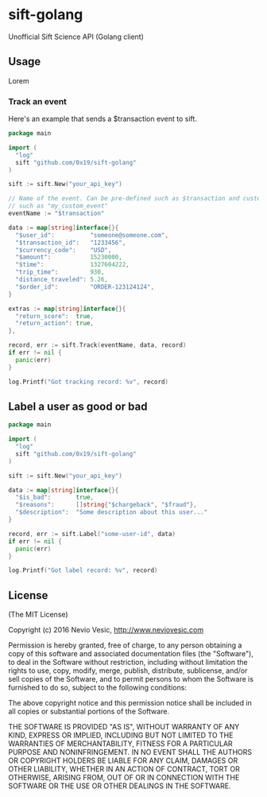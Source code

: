 # sift-golang
Unofficial Sift Science API (Golang client)


## Usage

Lorem

### Track an event

Here's an example that sends a $transaction event to sift.

```go
package main

import (
  "log"
  sift "github.com/0x19/sift-golang"
)

sift := sift.New("your_api_key")

// Name of the event. Can be pre-defined such as $transaction and custom
// such as "my_custom_event"
eventName := "$transaction"

data := map[string]interface{}{
  "$user_id":          "someone@someone.com",
  "$transaction_id":   "1233456",
  "$currency_code":    "USD",
  "$amount":           15230000,
  "$time":             1327604222,
  "trip_time":         930,
  "distance_traveled": 5.26,
  "$order_id":         "ORDER-123124124",
}

extras := map[string]interface{}{
  "return_score":  true,
  "return_action": true,
},

record, err := sift.Track(eventName, data, record)
if err != nil {
  panic(err)
}

log.Printf("Got tracking record: %v", record)
```

## Label a user as good or bad

```go
package main

import (
  "log"
  sift "github.com/0x19/sift-golang"
)

sift := sift.New("your_api_key")

data := map[string]interface{}{
  "$is_bad":       true,
  "$reasons":      []string{"$chargeback", "$fraud"},
  "$description":  "Some description about this user..."
}

record, err := sift.Label("some-user-id", data)
if err != nil {
  panic(err)
}

log.Printf("Got label record: %v", record)
```

## License

(The MIT License)

Copyright (c) 2016 Nevio Vesic, http://www.neviovesic.com

Permission is hereby granted, free of charge, to any person obtaining a copy
of this software and associated documentation files (the "Software"), to deal
in the Software without restriction, including without limitation the rights
to use, copy, modify, merge, publish, distribute, sublicense, and/or sell
copies of the Software, and to permit persons to whom the Software is
furnished to do so, subject to the following conditions:

The above copyright notice and this permission notice shall be included in all
copies or substantial portions of the Software.

THE SOFTWARE IS PROVIDED "AS IS", WITHOUT WARRANTY OF ANY KIND, EXPRESS OR
IMPLIED, INCLUDING BUT NOT LIMITED TO THE WARRANTIES OF MERCHANTABILITY,
FITNESS FOR A PARTICULAR PURPOSE AND NONINFRINGEMENT. IN NO EVENT SHALL THE
AUTHORS OR COPYRIGHT HOLDERS BE LIABLE FOR ANY CLAIM, DAMAGES OR OTHER
LIABILITY, WHETHER IN AN ACTION OF CONTRACT, TORT OR OTHERWISE, ARISING FROM,
OUT OF OR IN CONNECTION WITH THE SOFTWARE OR THE USE OR OTHER DEALINGS IN THE
SOFTWARE.
